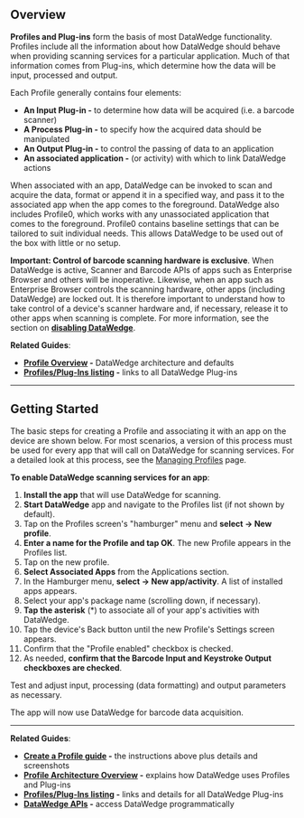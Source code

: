 <h2 id="overview">Overview</h2>
<p><strong>Profiles and Plug-ins</strong> form the basis of most DataWedge functionality. Profiles include all the information about how DataWedge should behave when providing scanning services for a particular application. Much of that information comes from Plug-ins, which determine how the data will be input, processed and output.</p>
<p>Each Profile generally contains four elements: </p>
<ul>
<li><strong>An Input Plug-in -</strong> to determine how data will be acquired (i.e. a barcode scanner)</li>
<li><strong>A Process Plug-in -</strong> to specify how the acquired data should be manipulated </li>
<li><strong>An Output Plug-in -</strong> to control the passing of data to an application</li>
<li><strong>An associated application -</strong> (or activity) with which to link DataWedge actions</li>
</ul>
<p>When associated with an app, DataWedge can be invoked to scan and acquire the data, format or append it in a specified way, and pass it to the associated app when the app comes to the foreground. DataWedge also includes Profile0, which works with any unassociated application that comes to the foreground. Profile0 contains baseline settings that can be tailored to suit individual needs. This allows DataWedge to be used out of the box with little or no setup. </p>
<p><strong>Important: Control of barcode scanning hardware is exclusive</strong>. When DataWedge is active, Scanner and Barcode APIs of apps such as Enterprise Browser and others will be inoperative. Likewise, when an app such as Enterprise Browser controls the scanning hardware, other apps (including DataWedge) are locked out. It is therefore important to understand how to take control of a device's scanner hardware and, if necessary, release it to other apps when scanning is complete. For more information, see the section on <strong><a href="../settings/#disabledatawedge">disabling DataWedge</a></strong>. </p>
<p><strong>Related Guides</strong>:</p>
<ul>
<li><strong><a href="../overview">Profile Overview</a> -</strong> DataWedge architecture and defaults</li>
<li><strong><a href="../profiles">Profiles/Plug-Ins listing</a> -</strong> links to all DataWedge Plug-ins</li>
</ul>
<hr />
<h2 id="gettingstarted">Getting Started</h2>
<p>The basic steps for creating a Profile and associating it with an app on the device are shown below. For most scenarios, a version of this process must be used for every app that will call on DataWedge for scanning services. For a detailed look at this process, see the <a href="../createprofile">Managing Profiles</a> page.  </p>
<p><strong>To enable DataWedge scanning services for an app</strong>:</p>
<ol>
<li><strong>Install the app</strong> that will use DataWedge for scanning. </li>
<li><strong>Start DataWedge</strong> app and navigate to the Profiles list (if not shown by default).  </li>
<li>Tap on the Profiles screen's "hamburger" menu and <strong>select -> New profile</strong>. </li>
<li><strong>Enter a name for the Profile and tap OK</strong>. The new Profile appears in the Profiles list. </li>
<li>Tap on the new profile.</li>
<li><strong>Select Associated Apps</strong> from the Applications section.</li>
<li>In the Hamburger menu, <strong>select -> New app/activity</strong>. A list of installed apps appears. </li>
<li>Select your app's package name (scrolling down, if necessary).</li>
<li><strong>Tap the asterisk</strong> (*) to associate all of your app's activities with DataWedge. </li>
<li>Tap the device's Back button until the new Profile's Settings screen appears.</li>
<li>Confirm that the "Profile enabled" checkbox is checked. </li>
<li>As needed, <strong>confirm that the Barcode Input and Keystroke Output checkboxes are checked</strong>. </li>
</ol>
<p>Test and adjust input, processing (data formatting) and output parameters as necessary. </p>
<p>The app will now use DataWedge for barcode data acquisition. </p>
<hr />
<p><strong>Related Guides</strong>: </p>
<ul>
<li><strong><a href="../createprofile">Create a Profile guide</a> -</strong> the instructions above plus details and screenshots</li>
<li><strong><a href="../overview">Profile Architecture Overview</a> -</strong> explains how DataWedge uses Profiles and Plug-ins</li>
<li><strong><a href="../profiles">Profiles/Plug-Ins listing</a> -</strong> links and details for all DataWedge Plug-ins</li>
<li><strong><a href="../api">DataWedge APIs</a> -</strong> access DataWedge programmatically </li>
</ul>